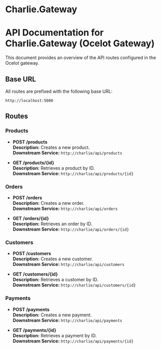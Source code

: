 # Charlie.Gateway

# API Documentation for Charlie.Gateway (Ocelot Gateway)

This document provides an overview of the API routes configured in the Ocelot gateway.

## Base URL
All routes are prefixed with the following base URL:

```
http://localhost:5000
```

## Routes

### Products

- **POST /products**  
  **Description:** Creates a new product.  
  **Downstream Service:** `http://charlie/api/products`

- **GET /products/{id}**  
  **Description:** Retrieves a product by ID.  
  **Downstream Service:** `http://charlie/api/products/{id}`


### Orders

- **POST /orders**  
  **Description:** Creates a new order.  
  **Downstream Service:** `http://charlie/api/orders`

- **GET /orders/{id}**  
  **Description:** Retrieves an order by ID.  
  **Downstream Service:** `http://charlie/api/orders/{id}`


### Customers

- **POST /customers**  
  **Description:** Creates a new customer.  
  **Downstream Service:** `http://charlie/api/customers`

- **GET /customers/{id}**  
  **Description:** Retrieves a customer by ID.  
  **Downstream Service:** `http://charlie/api/customers/{id}`


### Payments

- **POST /payments**  
  **Description:** Creates a new payment.  
  **Downstream Service:** `http://charlie/api/payments`

- **GET /payments/{id}**  
  **Description:** Retrieves a payment by ID.  
  **Downstream Service:** `http://charlie/api/payments/{id}`
